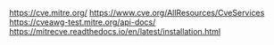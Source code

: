 https://cve.mitre.org/
https://www.cve.org/AllResources/CveServices
https://cveawg-test.mitre.org/api-docs/
https://mitrecve.readthedocs.io/en/latest/installation.html
